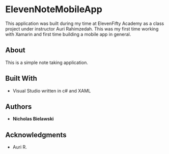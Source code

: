 # ElevenNoteMobileApp

This application was built during my time at ElevenFifty Academy as a class project under instructor Auri Rahimzedah. 
This was my first time working with Xamarin and first time building a mobile app in general.

## About
This is a simple note taking application.  


## Built With

* Visual Studio written in c# and XAML


## Authors

* **Nicholas Bielawski** 



## Acknowledgments

* Auri R. 
